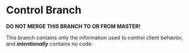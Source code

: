 # Control Branch

**DO NOT MERGE THIS BRANCH TO OR FROM MASTER!**

This branch contains only the information used to control client behavior, and ***intentionally*** contains no code.